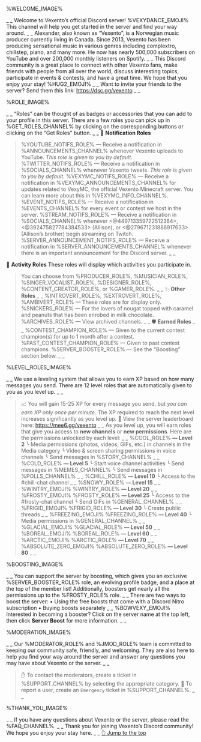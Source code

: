 %WELCOME_IMAGE%

_ _
Welcome to Vexento’s official Discord server! %VEXYDANCE_EMOJI% This channel will help you get started in the server and find your way around.
_ _
Alexander, also known as “Vexento”, is a Norwegian music producer currently living in Canada. Since 2013, Vexento has been producing sensational music in various genres including complextro, chillstep, piano, and many more. He now has nearly 500,000 subscribers on YouTube and over 200,000 monthly listeners on Spotify.
_ _
This Discord community is a great place to connect with other Vexento fans, make friends with people from all over the world, discuss interesting topics, participate in events & contests, and have a great time. We hope that you enjoy your stay! %HUG2_EMOJI%
_ _
Want to invite your friends to the server? Send them this link:
<https://dsc.gg/vexento>
_ _

%ROLE_IMAGE%

_ _
“Roles” can be thought of as badges or accessories that you can add to your profile in this server. There are a few roles you can pick up in %GET_ROLES_CHANNEL% by clicking on the corresponding buttons or clicking on the “Get Roles” button.
_ _
🔔 **Notification Roles**
> %YOUTUBE_NOTIFS_ROLE% — Receive a notification in %ANNOUNCEMENTS_CHANNEL% whenever Vexento uploads to YouTube. *This role is given to you by default.*
> %TWITTER_NOTIFS_ROLE% — Receive a notification in %SOCIALS_CHANNEL% whenever Vexento tweets. *This role is given to you by default.*
> %VEXYMC_NOTIFS_ROLE% — Receive a notification in %VEXYMC_ANNOUNCEMENTS_CHANNEL% for updates related to VexyMC, the official Vexento Minecraft server. You can learn more about this in %VEXYMC_INFO_CHANNEL%.
> %EVENT_NOTIFS_ROLE% — Receive a notification in %EVENTS_CHANNEL% for every event or contest we host in the server.
> %STREAM_NOTIFS_ROLE% — Receive a notification in %SOCIALS_CHANNEL% whenever <@449713359722512384>, <@392475827784384533> (Allison), or <@279671231886917633> (Allison’s brother) begin streaming on Twitch.
> %SERVER_ANNOUNCEMENT_NOTIFS_ROLE% — Receive a notification in %SERVER_ANNOUNCEMENTS_CHANNEL% whenever there is an important announcement for the Discord server.
_ _

🎉 **Activity Roles**
These roles will display which activities you participate in.
> You can choose from %PRODUCER_ROLE%, %MUSICIAN_ROLE%, %SINGER_VOCALIST_ROLE%, %DESIGNER_ROLE%, %CONTENT_CREATOR_ROLE%, or %GAMER_ROLE%.
_ _
✨ **Other Roles**
_ _
> %INTROVERT_ROLE%, %EXTROVERT_ROLE%, %AMBIVERT_ROLE% — These roles are for display only.
> %SNICKERS_ROLE% — For the lovers of nougat topped with caramel and peanuts that has been enrobed in milk chocolate.
> %ARCHIVES_ROLE% — View archived channels.
_ _
🛡️ **Earned Roles**
_ _
> %CONTEST_CHAMPION_ROLE% — Given to the current contest champion(s) for up to 1 month after a contest.
> %PAST_CONTEST_CHAMPION_ROLE% — Given to past contest champions.
> %SERVER_BOOSTER_ROLE% — See the "Boosting" section below.
_ _

%LEVEL_ROLES_IMAGE%

_ _
We use a leveling system that allows you to earn XP based on how many messages you send. There are 12 level roles that are automatically given to you as you level up.
_ _
> 📈 You will gain 15-25 XP for every message you send, but *you can earn XP only once per minute*. The XP required to reach the next level increases significantly as you level up.
> 🏅 View the server leaderboard here: <https://mee6.gg/vexento>
_ _
As you level up, you will earn roles that give you access to **new channels** or **new permissions**. Here are the permissions unlocked by each level:
_ _
%COOL_ROLE% **— Level 2**
╰ Media permissions (photos, videos, GIFs, etc.) in channels in the Media category
╰ Video & screen sharing permissions in voice channels
╰ Send messages in %STORY_CHANNEL%
_ _
%COLD_ROLE% **— Level 5**
╰ Start voice channel activities
╰ Send messages in %MEMES_CHANNEL%
╰ Send messages in %POLLS_CHANNEL%
_ _
%CHILL_ROLE% **— Level 10**
╰ Access to the #chill-chat channel
_ _
%SNOWY_ROLE% **— Level 15**
_ _
%WINTRY_EMOJI% %WINTRY_ROLE% **— Level 20**
_ _
%FROSTY_EMOJI% %FROSTY_ROLE% **— Level 25**
╰ Access to the #frosty-chat channel
╰ Send GIFs in %GENERAL_CHANNEL%
_ _
%FRIGID_EMOJI% %FRIGID_ROLE% **— Level 30**
╰ Create public threads
_ _
%FREEZING_EMOJI% %FREEZING_ROLE% **— Level 40**
╰ Media permissions in %GENERAL_CHANNEL%
_ _
%GLACIAL_EMOJI% %GLACIAL_ROLE% **— Level 50**
_ _
%BOREAL_EMOJI% %BOREAL_ROLE% **— Level 60**
_ _
%ARCTIC_EMOJI% %ARCTIC_ROLE% **— Level 70**
_ _
%ABSOLUTE_ZERO_EMOJI% %ABSOLUTE_ZERO_ROLE% **— Level 80**
_ _

%BOOSTING_IMAGE%

_ _
You can support the server by boosting, which gives you an exclusive %SERVER_BOOSTER_ROLE% role, an evolving profile badge, and a place at the top of the member list!
Additionally, boosters get nearly all the permissions up to the %FROSTY_ROLE% role.
_ _
There are two ways to boost the server:
• Using the free boosts that come with a Discord Nitro subscription 
• Buying boosts separately
_ _
%BOWVEXY_EMOJI% Interested in becoming a booster? Click on the server name at the top left, then click **Server Boost** for more information.
_ _

%MODERATION_IMAGE%

_ _
Our %MODERATOR_ROLE% and %JMOD_ROLE% team is committed to keeping our community safe, friendly, and welcoming. They are also here to help you find your way around the server and answer any questions you may have about Vexento or the server.
_ _
> ✋ To contact the moderators, create a ticket in %SUPPORT_CHANNEL% by selecting the appropriate category.
> 🚨 To report a user, create an `Emergency` ticket in %SUPPORT_CHANNEL%.
_ _

%THANK_YOU_IMAGE%

_ _
If you have any questions about Vexento or the server, please read the %FAQ_CHANNEL%.
_ _
Thank you for joining Vexento’s Discord community! We hope you enjoy your stay here. 
_ _
[👆 Jump to the top](%JUMP_TO_TOP%)